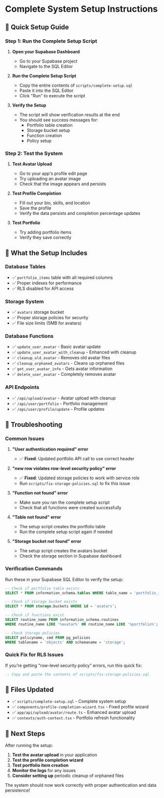 # Complete System Setup Instructions

## 🚀 Quick Setup Guide

### Step 1: Run the Complete Setup Script

1. **Open your Supabase Dashboard**
   - Go to your Supabase project
   - Navigate to the SQL Editor

2. **Run the Complete Setup Script**
   - Copy the entire contents of `scripts/complete-setup.sql`
   - Paste it into the SQL Editor
   - Click "Run" to execute the script

3. **Verify the Setup**
   - The script will show verification results at the end
   - You should see success messages for:
     - Portfolio table creation
     - Storage bucket setup
     - Function creation
     - Policy setup

### Step 2: Test the System

1. **Test Avatar Upload**
   - Go to your app's profile edit page
   - Try uploading an avatar image
   - Check that the image appears and persists

2. **Test Profile Completion**
   - Fill out your bio, skills, and location
   - Save the profile
   - Verify the data persists and completion percentage updates

3. **Test Portfolio**
   - Try adding portfolio items
   - Verify they save correctly

## 🔧 What the Setup Includes

### Database Tables
- ✅ `portfolio_items` table with all required columns
- ✅ Proper indexes for performance
- ✅ RLS disabled for API access

### Storage System
- ✅ `avatars` storage bucket
- ✅ Proper storage policies for security
- ✅ File size limits (5MB for avatars)

### Database Functions
- ✅ `update_user_avatar` - Basic avatar update
- ✅ `update_user_avatar_with_cleanup` - Enhanced with cleanup
- ✅ `cleanup_old_avatar` - Removes old avatar files
- ✅ `cleanup_orphaned_avatars` - Cleans up orphaned files
- ✅ `get_user_avatar_info` - Gets avatar information
- ✅ `delete_user_avatar` - Completely removes avatar

### API Endpoints
- ✅ `/api/upload/avatar` - Avatar upload with cleanup
- ✅ `/api/user/portfolio` - Portfolio management
- ✅ `/api/user/profile/update` - Profile updates

## 🐛 Troubleshooting

### Common Issues

1. **"User authentication required" error**
   - ✅ **Fixed**: Updated portfolio API call to use correct header

2. **"new row violates row-level security policy" error**
   - ✅ **Fixed**: Updated storage policies to work with service role
   - Run `scripts/fix-storage-policies.sql` to fix this issue

3. **"Function not found" error**
   - Make sure you ran the complete setup script
   - Check that all functions were created successfully

4. **"Table not found" error**
   - The setup script creates the portfolio table
   - Run the complete setup script again if needed

5. **"Storage bucket not found" error**
   - The setup script creates the avatars bucket
   - Check the storage section in Supabase dashboard

### Verification Commands

Run these in your Supabase SQL Editor to verify the setup:

```sql
-- Check if portfolio table exists
SELECT * FROM information_schema.tables WHERE table_name = 'portfolio_items';

-- Check if storage bucket exists
SELECT * FROM storage.buckets WHERE id = 'avatars';

-- Check if functions exist
SELECT routine_name FROM information_schema.routines 
WHERE routine_name LIKE '%avatar%' OR routine_name LIKE '%portfolio%';

-- Check storage policies
SELECT policyname, cmd FROM pg_policies 
WHERE tablename = 'objects' AND schemaname = 'storage';
```

### Quick Fix for RLS Issues

If you're getting "row-level security policy" errors, run this quick fix:

```sql
-- Copy and paste the contents of scripts/fix-storage-policies.sql
```

## 📁 Files Updated

- ✅ `scripts/complete-setup.sql` - Complete system setup
- ✅ `components/profile-completion-wizard.tsx` - Fixed profile wizard
- ✅ `app/api/upload/avatar/route.ts` - Enhanced avatar upload
- ✅ `contexts/auth-context.tsx` - Portfolio refresh functionality

## 🎉 Next Steps

After running the setup:

1. **Test the avatar upload** in your application
2. **Test the profile completion wizard**
3. **Test portfolio item creation**
4. **Monitor the logs** for any issues
5. **Consider setting up** periodic cleanup of orphaned files

The system should now work correctly with proper authentication and data persistence! 